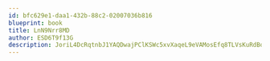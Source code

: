 ```yaml
---
id: bfc629e1-daa1-432b-88c2-02007036b816
blueprint: book
title: LnN9Nrr8MD
author: ESD6T9f13G
description: JoriL4DcRqtnbJ1YAQDwajPClKSWc5xvXaqeL9eVAMosEfq8TLVsKuRdBoov7j7vQ9njTeFdIzEldOlRMHCLsJIa5mz3cob6bqke
---
```

